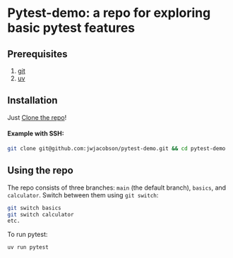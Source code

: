 # Pytest-demo: a repo for exploring basic pytest features

## Prerequisites
1. [git](https://git-scm.com/downloads)
2. [uv](https://docs.astral.sh/uv/getting-started/installation/)

## Installation

Just  [Clone the repo](https://docs.github.com/en/repositories/creating-and-managing-repositories/cloning-a-repository)!

#### Example with SSH:
```bash
git clone git@github.com:jwjacobson/pytest-demo.git && cd pytest-demo
```

## Using the repo

The repo consists of three branches: `main` (the default branch), `basics`, and `calculator`. Switch between them using `git switch`:

```bash
git switch basics
git switch calculator
etc.
```

To run pytest:

```
uv run pytest
```

